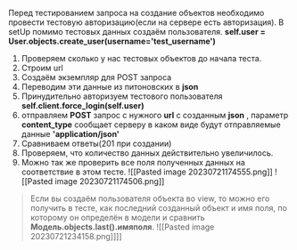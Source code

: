 Перед тестированием запроса на создание объектов необходимо провести тестовую авторизацию(если на сервере есть авторизация).
В setUp помимо тестовых данных создаём пользователя.
__self.user = User.objects.create_user(username='test_username')__

1) Проверяем сколько у нас тестовых объектов до начала теста.
2) Строим url
3) Создаём экземпляр для POST запроса
4) Переводим эти данные из питоновских  в __json__ 
5) Принудительно авторизуем тестового пользователя
__self.client.force_login(self.user)__
6) отправляем __POST__ запрос с нужного __url__ с созданным __json__ , параметр 
__content_type__ сообщает серверу в каком виде будут отправляемые данные
__'application/json'__
7) Сравниваем ответы(201 при создании)
8) Проверяем, что количество данных действительно увеличилось.
9) Можно так же проверить все поля полученных данных на соответствие в этом тесте.
![[Pasted image 20230721174555.png]]
![[Pasted image 20230721174506.png]]

>Если вы создаём пользователя объекта во view, то можно его получить в тесте, как последний созданный объект и имя поля, по которому он определён в модели и сравнить __Модель.objects.last().имяполя__.
![[Pasted image 20230721234158.png]]]]